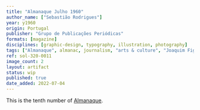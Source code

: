 ```yaml
---
title: "Almanaque Julho 1960"
author_name: ["Sebastião Rodrigues"]
year: y1960
origin: Portugal
publisher: "Grupo de Publicações Periódicas"
formats: [magazine]
disciplines: [graphic-design, typography, illustration, photography]
tags: ["Almanaque", almanac, journalism, "arts & culture", "Joaquim Figueiredo Magalhães"]
ref: sol-320-0011
image_count: 2
layout: artifact
status: wip
published: true
date_added: 2022-07-04
---
```


<p>This is the tenth number of <a class="text cat-link publisher" href="/tags/almanaque/">Almanaque</a>.</p>
